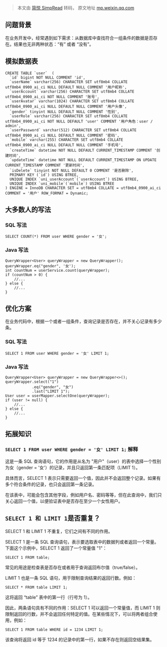 > 本文由 [简悦 SimpRead](http://ksria.com/simpread/) 转码， 原文地址 [mp.weixin.qq.com](https://mp.weixin.qq.com/s/hI_44JwYg21ue9bWtuI0NA)

问题背景
----

在业务开发中，经常遇到如下需求：从数据库中查找符合一组条件的数据是否存在。结果也无非两种状态：“有” 或者 “没有”。

模拟数据表
-----

```
CREATE TABLE `user`  (
  `id` bigint NOT NULL COMMENT 'id',
  `userName` varchar(256) CHARACTER SET utf8mb4 COLLATE utf8mb4_0900_ai_ci NULL DEFAULT NULL COMMENT '用户昵称',
  `userAccount` varchar(256) CHARACTER SET utf8mb4 COLLATE utf8mb4_0900_ai_ci NOT NULL COMMENT '账号',
  `userAvatar` varchar(1024) CHARACTER SET utf8mb4 COLLATE utf8mb4_0900_ai_ci NULL DEFAULT NULL COMMENT '用户头像',
  `gender` tinyint NULL DEFAULT NULL COMMENT '性别',
  `userRole` varchar(256) CHARACTER SET utf8mb4 COLLATE utf8mb4_0900_ai_ci NOT NULL DEFAULT 'user' COMMENT '用户角色：user / admin',
  `userPassword` varchar(512) CHARACTER SET utf8mb4 COLLATE utf8mb4_0900_ai_ci NULL DEFAULT NULL COMMENT '密码',
  `mobile` varchar(255) CHARACTER SET utf8mb4 COLLATE utf8mb4_0900_ai_ci NULL DEFAULT NULL COMMENT '手机号',
  `createTime` datetime NOT NULL DEFAULT CURRENT_TIMESTAMP COMMENT '创建时间',
  `updateTime` datetime NOT NULL DEFAULT CURRENT_TIMESTAMP ON UPDATE CURRENT_TIMESTAMP COMMENT '更新时间',
  `isDelete` tinyint NOT NULL DEFAULT 0 COMMENT '是否删除',
  PRIMARY KEY (`id`) USING BTREE,
  UNIQUE INDEX `uni_userAccount`(`userAccount`) USING BTREE,
  UNIQUE INDEX `uni_mobile`(`mobile`) USING BTREE
) ENGINE = InnoDB CHARACTER SET = utf8mb4 COLLATE = utf8mb4_0900_ai_ci COMMENT = '用户' ROW_FORMAT = Dynamic;

```

大多数人的写法
-------

### SQL 写法

```
SELECT COUNT(*) FROM user WHERE gender = '女';

```

### Java 写法

```
QueryWrapper<User> queryWrapper = new QueryWrapper();
queryWrapper.eq("gender", '女');
int countNum = userService.count(queryWrapper);
if (countNum > 0) {
    //...
} else {
    //...
}

```

优化方案
----

在业务代码中，根据一个或者一组条件，查询记录是否存在，并不关心记录有多少条。

### SQL 写法

```
SELECT 1 FROM user WHERE gender = '女' LIMIT 1;

```

### Java 写法

```
QueryWrapper<User> queryWrapper = new QueryWrapper<>();
queryWrapper.select("1")
            .eq("gender", "女")
            .last("LIMIT 1");
User user = userMapper.selectOne(queryWrapper);
if (user != null) {
    //...
} else {
    //...
}

```

拓展知识
----

### `SELECT 1 FROM user WHERE gender = '女' LIMIT 1;` 解释

这是一条 SQL 查询语句，它的作用是从名为 "用户"（user）的表中选择一个性别为女（gender = '女'）的记录，并且只返回第一条匹配项（LIMIT 1）。

具体而言，SELECT 1 表示只需要返回一个值，因此并不会返回整个记录。如果有多个符合条件的记录，也只会返回第一条记录。

在该表中，可能会包含其他字段，例如用户名、密码等等，但在此查询中，我们只关心返回一个值，以便验证表中是否存在至少一个女性用户。

`SELECT 1 和 LIMIT 1`是否重复？
-------------------------

SELECT 1 和 LIMIT 1 不重复，它们之间有不同的作用。

SELECT 1 是一条 SQL 查询语句，表示要选取表中的数据列或者返回一个常量。下面这个示例中，SELECT 1 返回了一个常量值 "1"：

```
SELECT 1 FROM table;

```

常见的用途是检查表是否存在或者用于查询返回布尔值（true/false）。

LIMIT 1 也是一条 SQL 语句，用于限制查询结果的返回行数。例如：

```
SELECT * FROM table LIMIT 1;

```

这将返回 “table” 表中的第一行（行号为 1）。

因此，两条语句具有不同的作用：SELECT 1 可以返回一个常量值，而 LIMIT 1 则限制返回的行数，并不会返回任何特定的值。在某些情况下，可以将两者组合使用，例如：

```
SELECT 1 FROM table WHERE id = 1234 LIMIT 1;

```

该查询将返回 id 等于 1234 的记录中的第一行，如果不存在则返回空结果集。